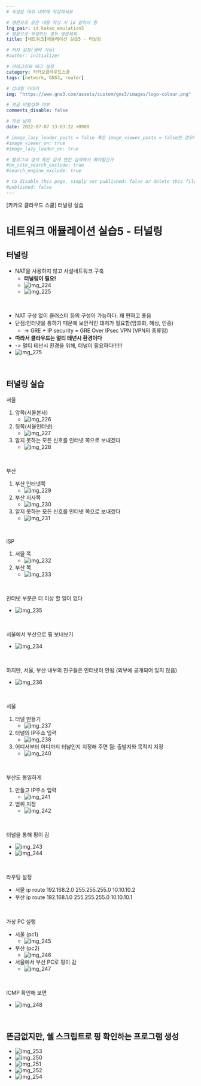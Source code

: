 ```yaml
---
# 속성은 대쉬 내부에 작성하세요

# 영문으로 같은 내용 작성 시 id 같아야 함
lng_pair: id_kakao_emulation5
# 영문으로 작성하는 경우 영문제목
title: [네트워크]애뮬레이션 실습5 - 터널링

# 저자 설정(생략 가능)
#author: initializer

# 카테고리와 태그 설정
category: 카카오클라우드스쿨
tags: [network, GNS3, router]

# 섬네일 이미지
img: "https://www.gns3.com/assets/custom/gns3/images/logo-colour.png"

# 댓글 비활성화 여부
comments_disable: false

# 작성 날짜
date: 2022-07-07 13:03:22 +0900

# image_lazy_loader_posts = false 혹은 image_viewer_posts = false인 경우에만 사용하세요
#image_viewer_on: true
#image_lazy_loader_on: true

# 블로그내 검색 혹은 검색 엔진 검색에서 예외할건가
#on_site_search_exclude: true
#search_engine_exclude: true

# to disable this page, simply set published: false or delete this file
#published: false
---
```


<!-- outline-start -->

[카카오 클라우드 스쿨] 터널링 실습

<!-- outline-end -->




# 네트워크 애뮬레이션 실습5 - 터널링

## 터널링
* NAT을 사용하지 않고 사설네트워크 구축
  * **터널링이 필요!**
  * ![img_224](https://user-images.githubusercontent.com/104918800/178200042-535d68ce-4fe3-4bcf-9764-be89919034a9.png)
  * ![img_225](https://user-images.githubusercontent.com/104918800/178200045-f4b8b371-3d10-47c2-801a-69963b84b0c8.png)
<br>

* NAT 구성 없이 클러스터 등의 구성이 가능하다. 꽤 편하고 좋음
* 단점:인터넷을 통하기 때문에 보안적인 대처가 필요함(암호화, 해싱, 인증)
  * -> GRE + IP security = GRE Over IPsec VPN (VPN의 종류임)
* **따라서 클라우드는 멀티 테넌시 환경이다**
* -> 멀티 테넌시 환경을 위해, 터널이 필요하다!!!!!!
* ![img_275](https://user-images.githubusercontent.com/104918800/178200236-6ca28db5-ed62-4f39-88f4-4d504f055d3e.png)
<br>

## 터널링 실습

서울
1. 앞쪽(서울본사)
   * ![img_226](https://user-images.githubusercontent.com/104918800/178200047-d8c77562-b3db-4171-b58a-4f8d0a410953.png)
2. 뒷쪽(서울인터넷)
   * ![img_227](https://user-images.githubusercontent.com/104918800/178200051-485ec622-8342-451b-b046-cf96a3975922.png)
3. 알지 못하는 모든 신호를 인터넷 쪽으로 보내겠다
   * ![img_228](https://user-images.githubusercontent.com/104918800/178200053-057bb587-926a-43b8-a16c-1acd9cab3ca4.png)

<br>

부산
1. 부산 인터넷쪽
   * ![img_229](https://user-images.githubusercontent.com/104918800/178200055-de0a1d13-2c9d-4de0-ad8d-38b85bf2cb29.png)
2. 부산 지사쪽
   * ![img_230](https://user-images.githubusercontent.com/104918800/178200058-8f27327c-4d0c-433c-bf57-3b67dc47749c.png)
3. 알지 못하는 모든 신호를 인터넷 쪽으로 보내겠다
   * ![img_231](https://user-images.githubusercontent.com/104918800/178200059-f2f64d5d-85b0-4f19-ae59-59795303705f.png)

<br>

ISP
1. 서울 쪽
   * ![img_232](https://user-images.githubusercontent.com/104918800/178200061-d2370da3-c562-48c7-9c24-73a6cec88f57.png)
2. 부산 쪽
   * ![img_233](https://user-images.githubusercontent.com/104918800/178200062-142d71a2-2de9-4bee-b8f5-a8eeb9ee8488.png)

<br>

인터넷 부분은 더 이상 할 일이 없다
* ![img_235](https://user-images.githubusercontent.com/104918800/178200064-94e65c73-2db2-4472-98ba-581ea1539f5d.png)

<br>

서울에서 부산으로 핑 보내보기
* ![img_234](https://user-images.githubusercontent.com/104918800/178200063-7ebbb916-4312-46a2-8961-ce57073a5628.png)

<br>

하지만, 서울, 부산 내부의 친구들은 인터넷이 안됨
(외부에 공개되어 있지 않음)
* ![img_236](https://user-images.githubusercontent.com/104918800/178200067-b6994e12-9490-43fb-a87c-b8d637780601.png)

<br>

서울
1. 터널 만들기
   * ![img_237](https://user-images.githubusercontent.com/104918800/178200071-db49bbbf-d7d4-485c-9ff7-b8288ec17091.png)
2. 터널의 IP주소 입력
   * ![img_238](https://user-images.githubusercontent.com/104918800/178200072-5d6fc6fd-4145-4157-9400-38d06cd7ef3f.png)
3. 어디서부터 어디까지 터넗인지 지정해 주면 됨: 출발지와 목적지 지정
   * ![img_240](https://user-images.githubusercontent.com/104918800/178200075-6cd20748-ba3f-4967-a581-f5456c5e7302.png)

<br>

부산도 동일하게
1. 만들고 IP주소 입력
   * ![img_241](https://user-images.githubusercontent.com/104918800/178200077-61bb26ea-f6e3-40fe-b19c-ebdd1999b74d.png)
2. 범위 지정
   * ![img_242](https://user-images.githubusercontent.com/104918800/178200079-54d923ac-1b83-459a-b7b4-e68868799dd4.png)

<br>

터널을 통해 핑이 감
* ![img_243](https://user-images.githubusercontent.com/104918800/178200080-21bd004c-dbe3-4355-b1ab-49a890a18fc5.png)
* ![img_244](https://user-images.githubusercontent.com/104918800/178200084-90184b4e-e8dd-4154-9abf-6f50e308d8e9.png)

<br>

라우팅 설정
* 서울 ip route 192.168.2.0 255.255.255.0 10.10.10.2
* 부산 ip route 192.168.1.0 255.255.255.0 10.10.10.1

<br>

가상 PC 실행
* 서울 (pc1)
  * ![img_245](https://user-images.githubusercontent.com/104918800/178200086-c13d762b-c3c9-4238-a271-b8902e6a46c8.png)
* 부산 (pc2)
  * ![img_246](https://user-images.githubusercontent.com/104918800/178200088-87a2b923-b2fd-4ba7-810d-b0c396d00e06.png)
* 서울에서 부산 PC로 핑이 감
  * ![img_247](https://user-images.githubusercontent.com/104918800/178200089-0652b1ab-bbb3-4e8a-a5d9-fac7951edbc0.png)

<br>

ICMP 확인해 보면
* ![img_248](https://user-images.githubusercontent.com/104918800/178200092-75718650-3c0a-4ba8-bed5-6f27d51ba043.png)

<br>



## 뜬금없지만, 쉘 스크립트로 핑 확인하는 프로그램 생성
* ![img_253](https://user-images.githubusercontent.com/104918800/178200189-dd481769-4c57-4cb2-807e-93e5a8e386ea.png)
* ![img_250](https://user-images.githubusercontent.com/104918800/178199990-a41ebca1-0fea-4035-a0f5-1f3391a809a0.png)
* ![img_251](https://user-images.githubusercontent.com/104918800/178200183-0ba18025-d8ca-422f-b0b8-7f84df9a9371.png)
* ![img_252](https://user-images.githubusercontent.com/104918800/178200187-0dfd4b1f-54c8-411c-8987-bc46ffb65b81.png)
* ![img_254](https://user-images.githubusercontent.com/104918800/178200191-a084e30e-6a6b-4d27-b5d7-2005458288af.png)



